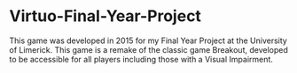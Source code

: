 # Virtuo-Final-Year-Project
This game was developed in 2015 for my Final Year Project at the University of Limerick. This game is a remake of the classic game Breakout, developed to be accessible for all players including those with a Visual Impairment. 
